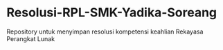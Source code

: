 # Resolusi-RPL-SMK-Yadika-Soreang
Repository untuk menyimpan resolusi kompetensi keahlian Rekayasa Perangkat Lunak
